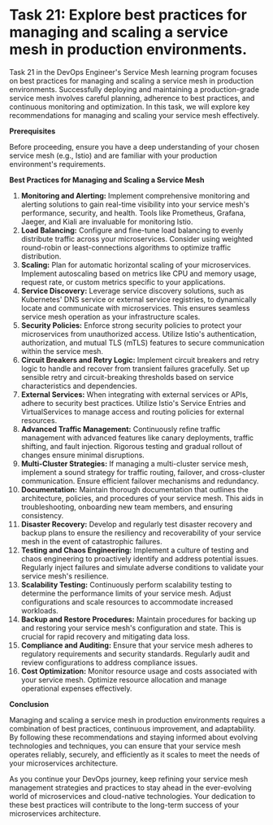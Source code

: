 # Task 21: Explore best practices for managing and scaling a service mesh in production environments.

Task 21 in the DevOps Engineer's Service Mesh learning program focuses on best practices for managing and scaling a service mesh in production environments. Successfully deploying and maintaining a production-grade service mesh involves careful planning, adherence to best practices, and continuous monitoring and optimization. In this task, we will explore key recommendations for managing and scaling your service mesh effectively.

**Prerequisites**

Before proceeding, ensure you have a deep understanding of your chosen service mesh (e.g., Istio) and are familiar with your production environment's requirements.

**Best Practices for Managing and Scaling a Service Mesh**

1. **Monitoring and Alerting:** Implement comprehensive monitoring and alerting solutions to gain real-time visibility into your service mesh's performance, security, and health. Tools like Prometheus, Grafana, Jaeger, and Kiali are invaluable for monitoring Istio.
2. **Load Balancing:** Configure and fine-tune load balancing to evenly distribute traffic across your microservices. Consider using weighted round-robin or least-connections algorithms to optimize traffic distribution.
3. **Scaling:** Plan for automatic horizontal scaling of your microservices. Implement autoscaling based on metrics like CPU and memory usage, request rate, or custom metrics specific to your applications.
4. **Service Discovery:** Leverage service discovery solutions, such as Kubernetes' DNS service or external service registries, to dynamically locate and communicate with microservices. This ensures seamless service mesh operation as your infrastructure scales.
5. **Security Policies:** Enforce strong security policies to protect your microservices from unauthorized access. Utilize Istio's authentication, authorization, and mutual TLS (mTLS) features to secure communication within the service mesh.
6. **Circuit Breakers and Retry Logic:** Implement circuit breakers and retry logic to handle and recover from transient failures gracefully. Set up sensible retry and circuit-breaking thresholds based on service characteristics and dependencies.
7. **External Services:** When integrating with external services or APIs, adhere to security best practices. Utilize Istio's Service Entries and VirtualServices to manage access and routing policies for external resources.
8. **Advanced Traffic Management:** Continuously refine traffic management with advanced features like canary deployments, traffic shifting, and fault injection. Rigorous testing and gradual rollout of changes ensure minimal disruptions.
9. **Multi-Cluster Strategies:** If managing a multi-cluster service mesh, implement a sound strategy for traffic routing, failover, and cross-cluster communication. Ensure efficient failover mechanisms and redundancy.
10. **Documentation:** Maintain thorough documentation that outlines the architecture, policies, and procedures of your service mesh. This aids in troubleshooting, onboarding new team members, and ensuring consistency.
11. **Disaster Recovery:** Develop and regularly test disaster recovery and backup plans to ensure the resiliency and recoverability of your service mesh in the event of catastrophic failures.
12. **Testing and Chaos Engineering:** Implement a culture of testing and chaos engineering to proactively identify and address potential issues. Regularly inject failures and simulate adverse conditions to validate your service mesh's resilience.
13. **Scalability Testing:** Continuously perform scalability testing to determine the performance limits of your service mesh. Adjust configurations and scale resources to accommodate increased workloads.
14. **Backup and Restore Procedures:** Maintain procedures for backing up and restoring your service mesh's configuration and state. This is crucial for rapid recovery and mitigating data loss.
15. **Compliance and Auditing:** Ensure that your service mesh adheres to regulatory requirements and security standards. Regularly audit and review configurations to address compliance issues.
16. **Cost Optimization:** Monitor resource usage and costs associated with your service mesh. Optimize resource allocation and manage operational expenses effectively.

**Conclusion**

Managing and scaling a service mesh in production environments requires a combination of best practices, continuous improvement, and adaptability. By following these recommendations and staying informed about evolving technologies and techniques, you can ensure that your service mesh operates reliably, securely, and efficiently as it scales to meet the needs of your microservices architecture.

As you continue your DevOps journey, keep refining your service mesh management strategies and practices to stay ahead in the ever-evolving world of microservices and cloud-native technologies. Your dedication to these best practices will contribute to the long-term success of your microservices architecture.